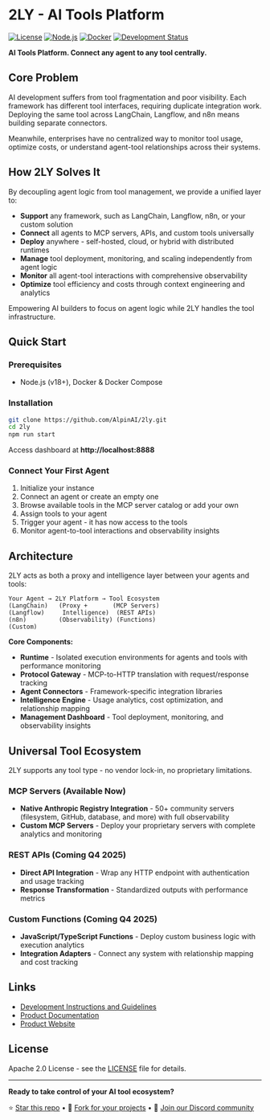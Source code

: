 # 2LY - AI Tools Platform

[![License](https://img.shields.io/badge/license-Apache%202.0-blue.svg)](LICENSE)
[![Node.js](https://img.shields.io/badge/node-%3E%3D18.0.0-brightgreen.svg)](https://nodejs.org/)
[![Docker](https://img.shields.io/badge/docker-required-blue.svg)](https://docker.com/)
[![Development Status](https://img.shields.io/badge/status-beta-orange.svg)](https://github.com/AlpinAI/2ly/releases)

**AI Tools Platform. Connect any agent to any tool centrally.**

## Core Problem

AI development suffers from tool fragmentation and poor visibility. Each framework has different tool interfaces, requiring duplicate integration work. Deploying the same tool across LangChain, Langflow, and n8n means building separate connectors. 

Meanwhile, enterprises have no centralized way to monitor tool usage, optimize costs, or understand agent-tool relationships across their systems.

## How 2LY Solves It

By decoupling agent logic from tool management, we provide a unified layer to:

- **Support** any framework, such as LangChain, Langflow, n8n, or your custom solution
- **Connect** all agents to MCP servers, APIs, and custom tools universally
- **Deploy** anywhere - self-hosted, cloud, or hybrid with distributed runtimes
- **Manage** tool deployment, monitoring, and scaling independently from agent logic
- **Monitor** all agent-tool interactions with comprehensive observability
- **Optimize** tool efficiency and costs through context engineering and analytics

Empowering AI builders to focus on agent logic while 2LY handles the tool infrastructure.

## Quick Start

### Prerequisites
- Node.js (v18+), Docker & Docker Compose

### Installation

```bash
git clone https://github.com/AlpinAI/2ly.git
cd 2ly
npm run start
```

Access dashboard at **http://localhost:8888**

### Connect Your First Agent
1. Initialize your instance
2. Connect an agent or create an empty one
3. Browse available tools in the MCP server catalog or add your own
4. Assign tools to your agent
5. Trigger your agent - it has now access to the tools
5. Monitor agent-to-tool interactions and observability insights

## Architecture

2LY acts as both a proxy and intelligence layer between your agents and tools:

```
Your Agent → 2LY Platform → Tool Ecosystem
(LangChain)   (Proxy +       (MCP Servers)
(Langflow)     Intelligence)  (REST APIs)
(n8n)         (Observability) (Functions)
(Custom)
```

**Core Components:**
- **Runtime** - Isolated execution environments for agents and tools with performance monitoring
- **Protocol Gateway** - MCP-to-HTTP translation with request/response tracking
- **Agent Connectors** - Framework-specific integration libraries
- **Intelligence Engine** - Usage analytics, cost optimization, and relationship mapping
- **Management Dashboard** - Tool deployment, monitoring, and observability insights


## Universal Tool Ecosystem

2LY supports any tool type - no vendor lock-in, no proprietary limitations.

### MCP Servers (Available Now)
- **Native Anthropic Registry Integration** - 50+ community servers (filesystem, GitHub, database, and more) with full observability
- **Custom MCP Servers** - Deploy your proprietary servers with complete analytics and monitoring

### REST APIs (Coming Q4 2025)
- **Direct API Integration** - Wrap any HTTP endpoint with authentication and usage tracking
- **Response Transformation** - Standardized outputs with performance metrics

### Custom Functions (Coming Q4 2025)
- **JavaScript/TypeScript Functions** - Deploy custom business logic with execution analytics
- **Integration Adapters** - Connect any system with relationship mapping and cost tracking

## Links

- [Development Instructions and Guidelines](/dev/README.md)
- [Product Documentation](https://docs.2ly.ai)
- [Product Website](https://2ly.ai)

## License

Apache 2.0 License - see the [LICENSE](LICENSE) file for details.

--------------------------------------------------------
**Ready to take control of your AI tool ecosystem?** 

⭐ [Star this repo](https://github.com/AlpinAI/2ly/stargazers) • 🍴 [Fork for your projects](https://github.com/AlpinAI/2ly/fork) • 💬 [Join our Discord community](https://discord.gg/2ly-ai)